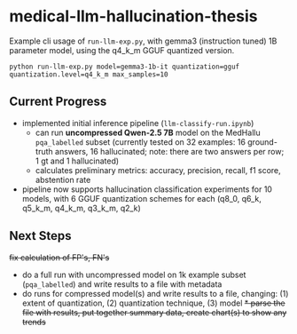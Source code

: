 # medical-llm-hallucination-thesis

Example cli usage of `run-llm-exp.py`, with gemma3 (instruction tuned) 1B parameter model, using the q4_k_m GGUF quantized version.
```
python run-llm-exp.py model=gemma3-1b-it quantization=gguf quantization.level=q4_k_m max_samples=10
```

## Current Progress
* implemented initial inference pipeline (`llm-classify-run.ipynb`)
    * can run **uncompressed Qwen-2.5 7B** model on the MedHallu `pqa_labelled` subset (currently tested on 32 examples: 16 ground-truth answers, 16 hallucinated; note: there are two answers per row; 1 gt and 1 hallucinated)
    * calculates preliminary metrics: accuracy, precision, recall, f1 score, abstention rate
* pipeline now supports hallucination classification experiments for 10 models, with 6 GGUF quantization schemes for each (q8_0, q6_k, q5_k_m, q4_k_m, q3_k_m, q2_k)
## Next Steps
~~fix calculation of FP's, FN's~~
* do a full run with uncompressed model on 1k example subset (`pqa_labelled`) and write results to a file with metadata
* do runs for compressed model(s) and write results to a file, changing: (1) extent of quantization, (2) quantization technique, (3) model
~~* parse the file with results, put together summary data, create chart(s) to show any trends~~
